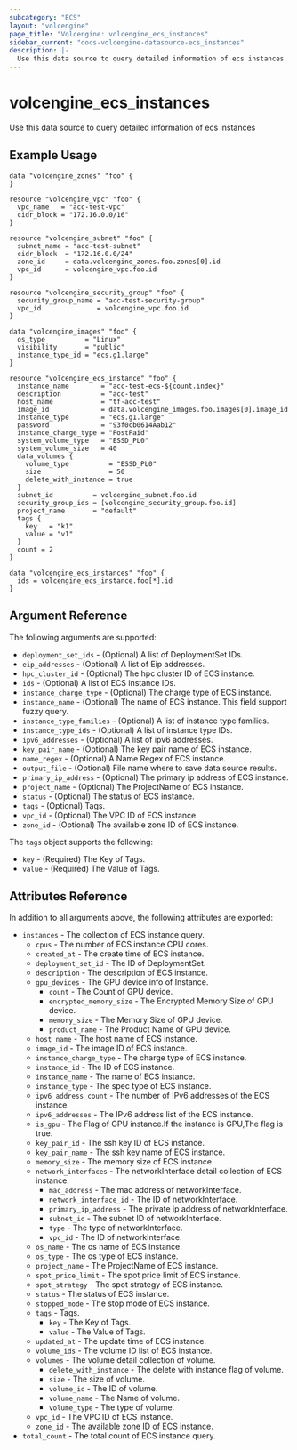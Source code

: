 ```yaml
---
subcategory: "ECS"
layout: "volcengine"
page_title: "Volcengine: volcengine_ecs_instances"
sidebar_current: "docs-volcengine-datasource-ecs_instances"
description: |-
  Use this data source to query detailed information of ecs instances
---
```

# volcengine_ecs_instances
Use this data source to query detailed information of ecs instances
## Example Usage
```hcl
data "volcengine_zones" "foo" {
}

resource "volcengine_vpc" "foo" {
  vpc_name   = "acc-test-vpc"
  cidr_block = "172.16.0.0/16"
}

resource "volcengine_subnet" "foo" {
  subnet_name = "acc-test-subnet"
  cidr_block  = "172.16.0.0/24"
  zone_id     = data.volcengine_zones.foo.zones[0].id
  vpc_id      = volcengine_vpc.foo.id
}

resource "volcengine_security_group" "foo" {
  security_group_name = "acc-test-security-group"
  vpc_id              = volcengine_vpc.foo.id
}

data "volcengine_images" "foo" {
  os_type          = "Linux"
  visibility       = "public"
  instance_type_id = "ecs.g1.large"
}

resource "volcengine_ecs_instance" "foo" {
  instance_name        = "acc-test-ecs-${count.index}"
  description          = "acc-test"
  host_name            = "tf-acc-test"
  image_id             = data.volcengine_images.foo.images[0].image_id
  instance_type        = "ecs.g1.large"
  password             = "93f0cb0614Aab12"
  instance_charge_type = "PostPaid"
  system_volume_type   = "ESSD_PL0"
  system_volume_size   = 40
  data_volumes {
    volume_type          = "ESSD_PL0"
    size                 = 50
    delete_with_instance = true
  }
  subnet_id          = volcengine_subnet.foo.id
  security_group_ids = [volcengine_security_group.foo.id]
  project_name       = "default"
  tags {
    key   = "k1"
    value = "v1"
  }
  count = 2
}

data "volcengine_ecs_instances" "foo" {
  ids = volcengine_ecs_instance.foo[*].id
}
```
## Argument Reference
The following arguments are supported:
* `deployment_set_ids` - (Optional) A list of DeploymentSet IDs.
* `eip_addresses` - (Optional) A list of Eip addresses.
* `hpc_cluster_id` - (Optional) The hpc cluster ID of ECS instance.
* `ids` - (Optional) A list of ECS instance IDs.
* `instance_charge_type` - (Optional) The charge type of ECS instance.
* `instance_name` - (Optional) The name of ECS instance. This field support fuzzy query.
* `instance_type_families` - (Optional) A list of instance type families.
* `instance_type_ids` - (Optional) A list of instance type IDs.
* `ipv6_addresses` - (Optional) A list of ipv6 addresses.
* `key_pair_name` - (Optional) The key pair name of ECS instance.
* `name_regex` - (Optional) A Name Regex of ECS instance.
* `output_file` - (Optional) File name where to save data source results.
* `primary_ip_address` - (Optional) The primary ip address of ECS instance.
* `project_name` - (Optional) The ProjectName of ECS instance.
* `status` - (Optional) The status of ECS instance.
* `tags` - (Optional) Tags.
* `vpc_id` - (Optional) The VPC ID of ECS instance.
* `zone_id` - (Optional) The available zone ID of ECS instance.

The `tags` object supports the following:

* `key` - (Required) The Key of Tags.
* `value` - (Required) The Value of Tags.

## Attributes Reference
In addition to all arguments above, the following attributes are exported:
* `instances` - The collection of ECS instance query.
    * `cpus` - The number of ECS instance CPU cores.
    * `created_at` - The create time of ECS instance.
    * `deployment_set_id` - The ID of DeploymentSet.
    * `description` - The description of ECS instance.
    * `gpu_devices` - The GPU device info of Instance.
        * `count` - The Count of GPU device.
        * `encrypted_memory_size` - The Encrypted Memory Size of GPU device.
        * `memory_size` - The Memory Size of GPU device.
        * `product_name` - The Product Name of GPU device.
    * `host_name` - The host name of ECS instance.
    * `image_id` - The image ID of ECS instance.
    * `instance_charge_type` - The charge type of ECS instance.
    * `instance_id` - The ID of ECS instance.
    * `instance_name` - The name of ECS instance.
    * `instance_type` - The spec type of ECS instance.
    * `ipv6_address_count` - The number of IPv6 addresses of the ECS instance.
    * `ipv6_addresses` - The  IPv6 address list of the ECS instance.
    * `is_gpu` - The Flag of GPU instance.If the instance is GPU,The flag is true.
    * `key_pair_id` - The ssh key ID of ECS instance.
    * `key_pair_name` - The ssh key name of ECS instance.
    * `memory_size` - The memory size of ECS instance.
    * `network_interfaces` - The networkInterface detail collection of ECS instance.
        * `mac_address` - The mac address of networkInterface.
        * `network_interface_id` - The ID of networkInterface.
        * `primary_ip_address` - The private ip address of networkInterface.
        * `subnet_id` - The subnet ID of networkInterface.
        * `type` - The type of networkInterface.
        * `vpc_id` - The ID of networkInterface.
    * `os_name` - The os name of ECS instance.
    * `os_type` - The os type of ECS instance.
    * `project_name` - The ProjectName of ECS instance.
    * `spot_price_limit` - The spot price limit of ECS instance.
    * `spot_strategy` - The spot strategy of ECS instance.
    * `status` - The status of ECS instance.
    * `stopped_mode` - The stop mode of ECS instance.
    * `tags` - Tags.
        * `key` - The Key of Tags.
        * `value` - The Value of Tags.
    * `updated_at` - The update time of ECS instance.
    * `volume_ids` - The volume ID list of ECS instance.
    * `volumes` - The volume detail collection of volume.
        * `delete_with_instance` - The delete with instance flag of volume.
        * `size` - The size of volume.
        * `volume_id` - The ID of volume.
        * `volume_name` - The Name of volume.
        * `volume_type` - The type of volume.
    * `vpc_id` - The VPC ID of ECS instance.
    * `zone_id` - The available zone ID of ECS instance.
* `total_count` - The total count of ECS instance query.



